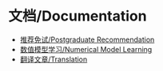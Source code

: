 # 文档/Documentation
- [推荐免试/Postgraduate Recommendation](https://infoseeker.cn/docs/postgraduaterecommendation.md)
- [数值模型学习/Numerical Model Learning](https://infoseeker.cn/docs/NumericalModelLearning.md)
- [翻译文章/Translation](https://infoseeker.cn/translation.md)